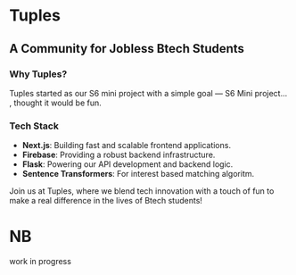 # Tuples

## A Community for Jobless Btech Students

### Why Tuples?

Tuples started as our S6 mini project with a simple goal — S6 Mini project... , thought it would be fun.

### Tech Stack

- **Next.js**: Building fast and scalable frontend applications.
- **Firebase**: Providing a robust backend infrastructure.
- **Flask**: Powering our API development and backend logic.
- **Sentence Transformers**: For interest based matching algoritm.

Join us at Tuples, where we blend tech innovation with a touch of fun to make a real difference in the lives of Btech students!

# NB
work in progress
